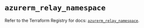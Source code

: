 # `azurerm_relay_namespace`

Refer to the Terraform Registry for docs: [`azurerm_relay_namespace`](https://registry.terraform.io/providers/hashicorp/azurerm/3.103.1/docs/resources/relay_namespace).

